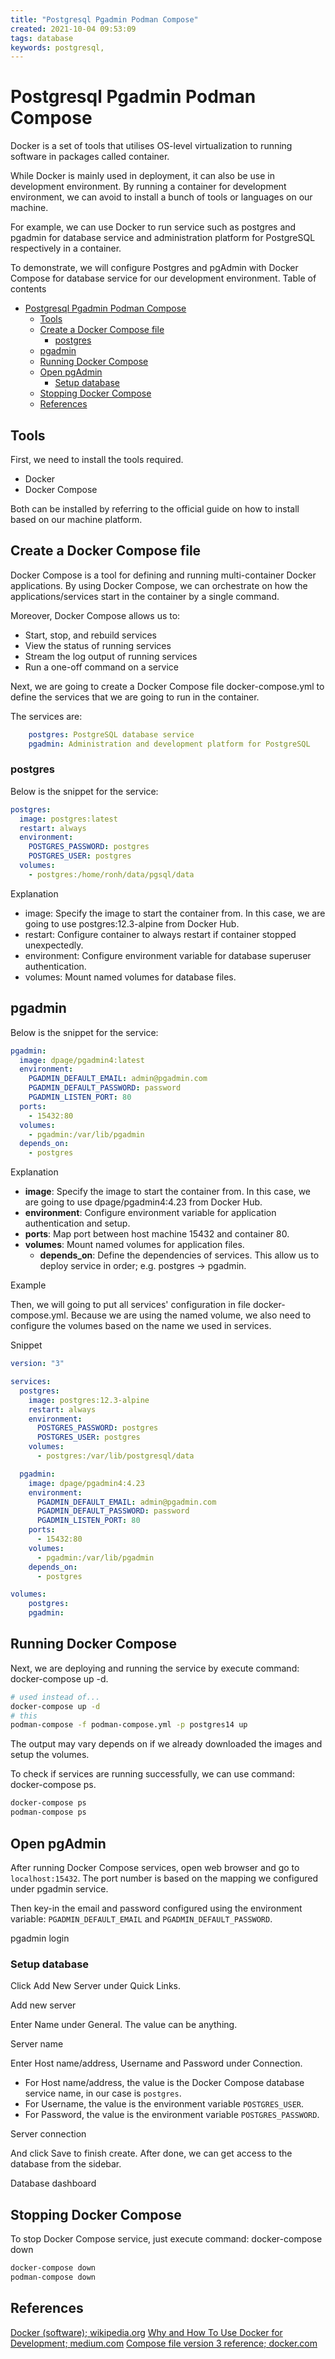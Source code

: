 ```yaml
---
title: "Postgresql Pgadmin Podman Compose"
created: 2021-10-04 09:53:09
tags: database
keywords: postgresql,
---
```


# Postgresql Pgadmin Podman Compose

Docker is a set of tools that utilises OS-level virtualization to running software in packages called container.

While Docker is mainly used in deployment, it can also be use in development environment. By running a container for development environment, we can avoid to install a bunch of tools or languages on our machine.

For example, we can use Docker to run service such as postgres and pgadmin for database service and administration platform for PostgreSQL respectively in a container.

To demonstrate, we will configure Postgres and pgAdmin with Docker Compose for database service for our development environment.
Table of contents

- [Postgresql Pgadmin Podman Compose](#postgresql-pgadmin-podman-compose)
  - [Tools](#tools)
  - [Create a Docker Compose file](#create-a-docker-compose-file)
    - [postgres](#postgres)
  - [pgadmin](#pgadmin)
  - [Running Docker Compose](#running-docker-compose)
  - [Open pgAdmin](#open-pgadmin)
    - [Setup database](#setup-database)
  - [Stopping Docker Compose](#stopping-docker-compose)
  - [References](#references)

## Tools

First, we need to install the tools required.

- Docker
- Docker Compose

Both can be installed by referring to the official guide on how to install based on our machine platform.

## Create a Docker Compose file

Docker Compose is a tool for defining and running multi-container Docker applications. By using Docker Compose, we can orchestrate on how the applications/services start in the container by a single command.

Moreover, Docker Compose allows us to:

- Start, stop, and rebuild services
- View the status of running services
- Stream the log output of running services
- Run a one-off command on a service

Next, we are going to create a Docker Compose file docker-compose.yml to define the services that we are going to run in the container.

The services are:

```yaml
    postgres: PostgreSQL database service
    pgadmin: Administration and development platform for PostgreSQL
```

### postgres

Below is the snippet for the service:

```yaml
postgres:
  image: postgres:latest
  restart: always
  environment:
    POSTGRES_PASSWORD: postgres
    POSTGRES_USER: postgres
  volumes:
    - postgres:/home/ronh/data/pgsql/data
```

Explanation

- image: Specify the image to start the container from. In this case, we are going to use postgres:12.3-alpine from Docker Hub.
- restart: Configure container to always restart if container stopped unexpectedly.
- environment: Configure environment variable for database superuser authentication.
- volumes: Mount named volumes for database files.

## pgadmin

Below is the snippet for the service:

```yaml
pgadmin:
  image: dpage/pgadmin4:latest
  environment:
    PGADMIN_DEFAULT_EMAIL: admin@pgadmin.com
    PGADMIN_DEFAULT_PASSWORD: password
    PGADMIN_LISTEN_PORT: 80
  ports:
    - 15432:80
  volumes:
    - pgadmin:/var/lib/pgadmin
  depends_on:
    - postgres
```

Explanation

- **image**: Specify the image to start the container from. In this case, we are going to use dpage/pgadmin4:4.23 from Docker Hub.
- **environment**: Configure environment variable for application authentication and setup.
- **ports**: Map port between host machine 15432 and container 80.
- **volumes**: Mount named volumes for application files.
  - **depends_on**: Define the dependencies of services. This allow us to deploy service in order; e.g. postgres -> pgadmin.

Example

Then, we will going to put all services' configuration in file docker-compose.yml. Because we are using the named volume, we also need to configure the volumes based on the name we used in services.

Snippet

```yaml
version: "3"

services:
  postgres:
    image: postgres:12.3-alpine
    restart: always
    environment:
      POSTGRES_PASSWORD: postgres
      POSTGRES_USER: postgres
    volumes:
      - postgres:/var/lib/postgresql/data

  pgadmin:
    image: dpage/pgadmin4:4.23
    environment:
      PGADMIN_DEFAULT_EMAIL: admin@pgadmin.com
      PGADMIN_DEFAULT_PASSWORD: password
      PGADMIN_LISTEN_PORT: 80
    ports:
      - 15432:80
    volumes:
      - pgadmin:/var/lib/pgadmin
    depends_on:
      - postgres

volumes:
    postgres:
    pgadmin:
```

## Running Docker Compose

Next, we are deploying and running the service by execute command: docker-compose up -d.

```bash
# used instead of...
docker-compose up -d
# this
podman-compose -f podman-compose.yml -p postgres14 up
```

The output may vary depends on if we already downloaded the images and setup the volumes.

To check if services are running successfully, we can use command: docker-compose ps.

```bash
docker-compose ps
podman-compose ps
```

## Open pgAdmin

After running Docker Compose services, open web browser and go to `localhost:15432`. The port number is based on the mapping we configured under pgadmin service.

Then key-in the email and password configured using the environment variable: `PGADMIN_DEFAULT_EMAIL` and `PGADMIN_DEFAULT_PASSWORD`.

pgadmin login

### Setup database

Click Add New Server under Quick Links.

Add new server

Enter Name under General. The value can be anything.

Server name

Enter Host name/address, Username and Password under Connection.

- For Host name/address, the value is the Docker Compose database service name, in our case is `postgres`.
- For Username, the value is the environment variable `POSTGRES_USER`.
- For Password, the value is the environment variable `POSTGRES_PASSWORD`.

Server connection

And click Save to finish create. After done, we can get access to the database from the sidebar.

Database dashboard

## Stopping Docker Compose

To stop Docker Compose service, just execute command: docker-compose down

```bash
docker-compose down
podman-compose down
```

## References

[Docker (software); wikipedia.org](https://en.wikipedia.org/wiki/Docker_%28software%29)
[Why and How To Use Docker for Development; medium.com](https://medium.com/better-programming/why-and-how-to-use-docker-for-development-a156c1de3b24)
[Compose file version 3 reference; docker.com](https://docs.docker.com/compose/compose-file/)
